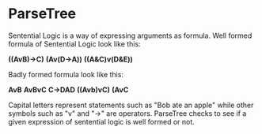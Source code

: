 # ParseTree
Sentential Logic is a way of expressing arguments as formula. Well formed formula of Sentential Logic look like this:

**((AvB)->C)**
**(Av(D->A))**
**((A&C)v(D&E))**

Badly formed formula look like this:

**AvB**
**AvBvC**
**C->DAD**
**((Avb)vC)**
**(AvC**

Capital letters represent statements such as "Bob ate an apple" while other symbols such as "v" and "->" are operators. ParseTree checks to see if a given expression of sentential logic is well formed or not. 
